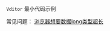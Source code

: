 `Vditor` 最小代码示例

常见问题：
[浏览器想要数据long类型超长](https://blog.csdn.net/qq_33270001/article/details/82887084)
